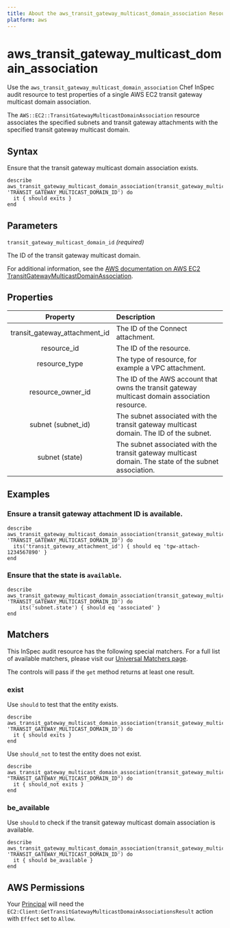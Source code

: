 ```yaml
---
title: About the aws_transit_gateway_multicast_domain_association Resource
platform: aws
---
```


# aws\_transit\_gateway\_multicast\_domain\_association

Use the `aws_transit_gateway_multicast_domain_association` Chef InSpec audit resource to test properties of a single AWS EC2 transit gateway multicast domain association.

The `AWS::EC2::TransitGatewayMulticastDomainAssociation` resource associates the specified subnets and transit gateway attachments with the specified transit gateway multicast domain.

## Syntax

Ensure that the transit gateway multicast domain association exists.

    describe aws_transit_gateway_multicast_domain_association(transit_gateway_multicast_domain_id: 'TRANSIT_GATEWAY_MULTICAST_DOMAIN_ID') do
      it { should exits }
    end

## Parameters

`transit_gateway_multicast_domain_id` _(required)_

The ID of the transit gateway multicast domain.

For additional information, see the [AWS documentation on AWS EC2 TransitGatewayMulticastDomainAssociation](https://docs.aws.amazon.com/AWSCloudFormation/latest/UserGuide/aws-resource-ec2-transitgatewaymulticastdomainassociation.html).

## Properties

| Property | Description |
| :---: | :--- |
| transit_gateway_attachment_id | The ID of the Connect attachment. |
| resource_id | The ID of the resource. |
| resource_type | The type of resource, for example a VPC attachment. |
| resource_owner_id | The ID of the AWS account that owns the transit gateway multicast domain association resource. |
| subnet (subnet_id) | The subnet associated with the transit gateway multicast domain. The ID of the subnet. |
| subnet (state) | The subnet associated with the transit gateway multicast domain. The state of the subnet association. |

## Examples

### Ensure a transit gateway attachment ID is available.

    describe aws_transit_gateway_multicast_domain_association(transit_gateway_multicast_domain_id: 'TRANSIT_GATEWAY_MULTICAST_DOMAIN_ID') do
      its('transit_gateway_attachment_id') { should eq 'tgw-attach-1234567890' }
    end

### Ensure that the state is `available`.

    describe aws_transit_gateway_multicast_domain_association(transit_gateway_multicast_domain_id: 'TRANSIT_GATEWAY_MULTICAST_DOMAIN_ID') do
        its('subnet.state') { should eq 'associated' }
    end

## Matchers

This InSpec audit resource has the following special matchers. For a full list of available matchers, please visit our [Universal Matchers page](https://www.inspec.io/docs/reference/matchers/).

The controls will pass if the `get` method returns at least one result.

### exist

Use `should` to test that the entity exists.

    describe aws_transit_gateway_multicast_domain_association(transit_gateway_multicast_domain_id: 'TRANSIT_GATEWAY_MULTICAST_DOMAIN_ID') do
      it { should exits }
    end

Use `should_not` to test the entity does not exist.

    describe aws_transit_gateway_multicast_domain_association(transit_gateway_multicast_domain_id: "TRANSIT_GATEWAY_MULTICAST_DOMAIN_ID") do
      it { should_not exits }
    end

### be_available

Use `should` to check if the transit gateway multicast domain association is available.

    describe aws_transit_gateway_multicast_domain_association(transit_gateway_multicast_domain_id: 'TRANSIT_GATEWAY_MULTICAST_DOMAIN_ID') do
      it { should be_available }
    end

## AWS Permissions

Your [Principal](https://docs.aws.amazon.com/IAM/latest/UserGuide/intro-structure.html#intro-structure-principal) will need the `EC2:Client:GetTransitGatewayMulticastDomainAssociationsResult` action with `Effect` set to `Allow`.
